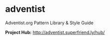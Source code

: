 # adventist
Adventist.org Pattern Library &amp; Style Guide

**Project Hub:** http://adventist.superfriend.ly/hub/
